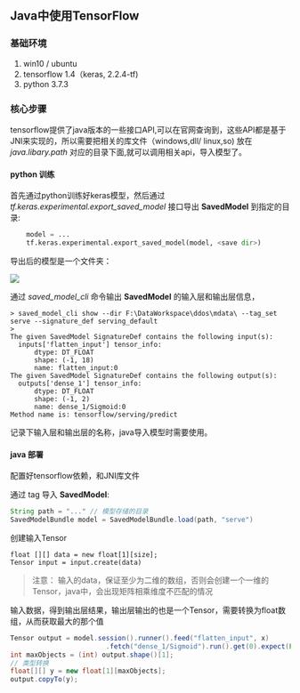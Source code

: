 ## Java中使用TensorFlow

### 基础环境

1. win10 / ubuntu
2. tensorflow 1.4（keras, 2.2.4-tf)
3. python 3.7.3

### 核心步骤

tensorflow提供了java版本的一些接口API,可以在官网查询到，这些API都是基于JNI来实现的，所以需要把相关的库文件（windows,dll/ linux,so) 放在  *java.libary.path* 对应的目录下面,就可以调用相关api，导入模型了。

#### python 训练

首先通过python训练好keras模型，然后通过 *tf.keras.experimental.export_saved_model* 接口导出 **SavedModel** 到指定的目录:

```python
    model = ...
    tf.keras.experimental.export_saved_model(model, <save dir>)
```

导出后的模型是一个文件夹：

![](F:\Notebook\Assets\saved_model.png)

通过 *saved_model_cli* 命令输出 **SavedModel** 的输入层和输出层信息，

```
> saved_model_cli show --dir F:\DataWorkspace\ddos\mdata\ --tag_set serve --signature_def serving_default
> 
The given SavedModel SignatureDef contains the following input(s):
  inputs['flatten_input'] tensor_info:
      dtype: DT_FLOAT
      shape: (-1, 18)
      name: flatten_input:0
The given SavedModel SignatureDef contains the following output(s):
  outputs['dense_1'] tensor_info:
      dtype: DT_FLOAT
      shape: (-1, 2)
      name: dense_1/Sigmoid:0
Method name is: tensorflow/serving/predict
``` 
记录下输入层和输出层的名称，java导入模型时需要使用。

#### java 部署

配置好tensorflow依赖，和JNI库文件


通过 tag 导入 **SavedModel**:

```java
String path = "..." // 模型存储的目录
SavedModelBundle model = SavedModelBundle.load(path, "serve")
```

创建输入Tensor

```
float [][] data = new float[1][size];
Tensor input = input.create(data)
```

> 注意： 输入的data，保证至少为二维的数组，否则会创建一个一维的Tensor，java中，会出现矩阵相乘维度不匹配的情况

输入数据，得到输出层结果，输出层输出的也是一个Tensor，需要转换为float数组，从而获取最大的那个值

```java
Tensor output = model.session().runner().feed("flatten_input", x)
                        .fetch("dense_1/Sigmoid").run().get(0).expect(Float.class);
int maxObjects = (int) output.shape()[1];
// 类型转换
float[][] y = new float[1][maxObjects];
output.copyTo(y);

```
